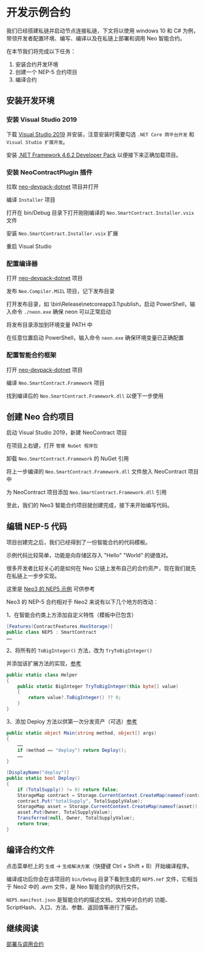 # 开发示例合约

我们已经搭建私链并启动节点连接私链，下文将以使用 windows 10 和 C# 为例，带领开发者配置环境、编写、编译以及在私链上部署和调用 Neo 智能合约。

在本节我们将完成以下任务：

1. 安装合约开发环境
2. 创建一个 NEP-5 合约项目
3. 编译合约

## 安装开发环境

### 安装 Visual Studio 2019

下载 [Visual Studio 2019](https://www.visualstudio.com/products/visual-studio-community-vs) 并安装，注意安装时需要勾选 `.NET Core 跨平台开发` 和 `Visual Studio 扩展开发`。

安装 [.NET Framework 4.6.2 Developer Pack](https://dotnet.microsoft.com/download/dotnet-framework/thank-you/net462-developer-pack-offline-installer) 以便接下来正确加载项目。

### 安装 NeoContractPlugin 插件

拉取 [neo-devpack-dotnet](https://github.com/neo-project/neo-devpack-dotnet) 项目并打开

编译 `Installer` 项目

打开在 bin/Debug 目录下打开刚刚编译的 `Neo.SmartContract.Installer.vsix` 文件

安装  `Neo.SmartContract.Installer.vsix` 扩展

重启 Visual Studio 

### 配置编译器

打开 [neo-devpack-dotnet](https://github.com/neo-project/neo-devpack-dotnet) 项目

发布 `Neo.Compiler.MSIL` 项目，记下发布目录

打开发布目录，如 \bin\Release\netcoreapp3.1\publish，启动 PowerShell，输入命令 `./neon.exe` 确保 neon 可以正常启动

将发布目录添加到环境变量 PATH 中

在任意位置启动 PowerShell，输入命令 `neon.exe` 确保环境变量已正确配置

### 配置智能合约框架

打开 [neo-devpack-dotnet](https://github.com/neo-project/neo-devpack-dotnet) 项目

编译 `Neo.SmartContract.Framework` 项目

找到编译后的 `Neo.SmartContract.Framework.dll` 以便下一步使用

## 创建 Neo 合约项目

启动 Visual Studio 2019，新建 NeoContract 项目

在项目上右键，打开 `管理 NuGet 程序包`

卸载 `Neo.SmartContract.Framework` 的 NuGet 引用

将上一步编译的 `Neo.SmartContract.Framework.dll` 文件放入 NeoContract 项目中

为 NeoContract 项目添加 `Neo.SmartContract.Framework.dll` 引用

至此，我们的 Neo3 智能合约项目就创建完成，接下来开始编写代码。

## 编辑 NEP-5 代码

项目创建完之后，我们已经得到了一份智能合约的代码模板。

示例代码比较简单，功能是向存储区存入 "Hello" "World" 的键值对。

很多开发者比较关心的是如何在 Neo 公链上发布自己的合约资产，现在我们就先在私链上一步步实现。

这里是 [Neo3 的 NEP5 示例](https://github.com/chenzhitong/Neo3-Smart-Contract-Examples/tree/master/NEP5) 可供参考

Neo3 的 NEP-5 合约相对于 Neo2 来说有以下几个地方的改动：

1、在智能合约类上方添加自定义特性（模板中已包含）

```c#
[Features(ContractFeatures.HasStorage)]
public class NEP5 : SmartContract
……
```

2、将所有的 `ToBigInteger()` 方法，改为 `TryToBigInteger()`

并添加该扩展方法的实现，[参考](https://github.com/chenzhitong/Neo3-Smart-Contract-Examples/blob/master/NEP5/Helper.cs)

```c#
public static class Helper
{
    public static BigInteger TryToBigInteger(this byte[] value)
    {
        return value?.ToBigInteger() ?? 0;
    }
}
```

3、添加 Deploy 方法以供第一次分发资产（可选）[参考](https://github.com/chenzhitong/Neo3-Smart-Contract-Examples/blob/master/NEP5/Contract1.cs)

```c#
public static object Main(string method, object[] args)
{
	……
	if (method == "deploy") return Deploy();
	……
}
```

```c#
[DisplayName("deploy")]
public static bool Deploy()
{
    if (TotalSupply() != 0) return false;
    StorageMap contract = Storage.CurrentContext.CreateMap(nameof(contract));
    contract.Put("totalSupply", TotalSupplyValue);
    StorageMap asset = Storage.CurrentContext.CreateMap(nameof(asset));
    asset.Put(Owner, TotalSupplyValue);
    Transferred(null, Owner, TotalSupplyValue);
    return true;
}
```

## 编译合约文件

点击菜单栏上的 `生成` -> `生成解决方案`（快捷键 Ctrl + Shift + B）开始编译程序。

编译成功后你会在该项目的 `bin/Debug` 目录下看到生成的 `NEP5.nef` 文件，它相当于 Neo2 中的 .avm 文件，是 Neo 智能合约的执行文件。

`NEP5.manifest.json` 是智能合约的描述文档，文档中对合约的 功能、ScriptHash、入口、方法、参数、返回值等进行了描述。

## 继续阅读

[部署与调用合约](deploy.md)

